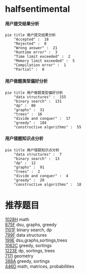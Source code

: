 # halfsentimental

<!-- tabs:start -->



#### **用户提交结果分析**

```mermaid
pie title 用户提交结果分析
    "Accepted" :  18
    "Rejected" :  0
    "Wrong answer" :  21
    "Runtime error" :  3
    "Time limit exceeded" :  2
    "Memory limit exceeded" :  5
    "Compilation error" :  1
    "Partial" :  0
```

#### **用户做题类型偏好分析**

```mermaid
pie title 用户做题类型偏好分析
    "data structures" :  155
    "binary search" :  131
    "dp" :  80
    "graphs" :  31
    "trees" :  16
    "divide and conquer" :  17
    "greedy" :  184
    "constructive algorithms" :  55
```
#### **用户错题知识点分析**

```mermaid
pie title 用户错题知识点分析
    "data structures" :  7
    "binary search" :  13
    "dp" :  12
    "graphs" :  91
    "trees" :  2
    "divide and conquer" :  4
    "greedy" :  20
    "constructive algorithms" :  18
```



<!-- tabs:end -->
# 推荐题目
[1028H](https://codeforces.com/contest/1028/problem/H)		math		  
[875F](https://codeforces.com/contest/875/problem/F)		dsu,
                        graphs,
                        greedy		  
[1101F](https://codeforces.com/contest/1101/problem/F)		binary search,
                        dp		  
[799F](https://codeforces.com/contest/799/problem/F)		data structures		  
[199E](https://codeforces.com/contest/199/problem/E)		dsu,graphs,sortings,trees		  
[1082C](https://codeforces.com/contest/1082/problem/C)		greedy,
                        sortings		  
[1223E](https://codeforces.com/contest/1223/problem/E)		dp,
                        sortings,
                        trees		  
[717I](https://codeforces.com/contest/717/problem/I)		geometry		  
[388A](https://codeforces.com/contest/388/problem/A)		greedy,
                        sortings		  
[446D](https://codeforces.com/contest/446/problem/D)		math,
                        matrices,
                        probabilities		  
